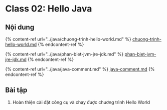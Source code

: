 # Class 02: Hello Java

## Nội dung

{% content-ref url="../java/chuong-trinh-hello-world.md" %}
[chuong-trinh-hello-world.md](../java/chuong-trinh-hello-world.md)
{% endcontent-ref %}

{% content-ref url="../java/phan-biet-jvm-jre-jdk.md" %}
[phan-biet-jvm-jre-jdk.md](../java/phan-biet-jvm-jre-jdk.md)
{% endcontent-ref %}

{% content-ref url="../java/java-comment.md" %}
[java-comment.md](../java/java-comment.md)
{% endcontent-ref %}



## Bài tập

1. Hoàn thiện cài đặt công cụ và chạy được chương trình Hello World
